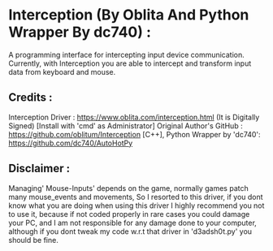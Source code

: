 # Interception (By Oblita And Python Wrapper By dc740) :

A programming interface for intercepting input device communication.
Currently, with Interception you are able to intercept and transform input data from keyboard and mouse.

## Credits :

Interception Driver : https://www.oblita.com/interception.html (It is Digitally Signed) [Install with 'cmd' as Administrator]
Original Author's GitHub : https://github.com/oblitum/Interception [C++], 
Python Wrapper by 'dc740': https://github.com/dc740/AutoHotPy

## Disclaimer :

Managing' Mouse-Inputs' depends on the game, normally games patch many mouse_events and movements,
So I resorted to this driver, if you dont know what you are doing when using this driver I highly recommend
you not to use it, because if not coded properly in rare cases you could damage your PC, and I am not responsible
for any damage done to your computer, although if you dont tweak my code w.r.t that driver in 'd3adsh0t.py'
you should be fine.
